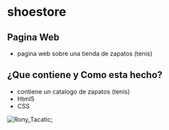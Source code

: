 # shoestore


## Pagina Web
* pagina web sobre una tienda de zapatos (tenis)

## ¿Que contiene y Como esta hecho?
* contiene un catalogo de zapatos (tenis)
* Html5
* CSS

![Rony_Tacatic](https://repository-images.githubusercontent.com/275728093/5247f500-b993-11ea-9793-589225d32ad1);
